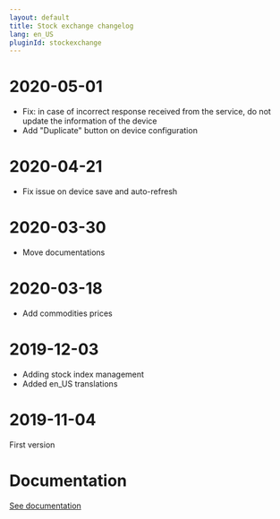 ```yaml
---
layout: default
title: Stock exchange changelog
lang: en_US
pluginId: stockexchange
---
```


# 2020-05-01

- Fix: in case of incorrect response received from the service, do not update the information of the device
- Add "Duplicate" button on device configuration

# 2020-04-21

- Fix issue on device save and auto-refresh

# 2020-03-30

- Move documentations

# 2020-03-18

- Add commodities prices

# 2019-12-03

- Adding stock index management
- Added en_US translations

# 2019-11-04

First version

# Documentation

[See documentation]({{site.baseurl}}/{{page.pluginId}}/{{page.lang}})
